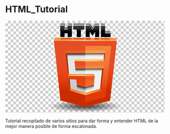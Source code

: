 # HTML_Tutorial

![HTML5_img](/media/logo_html5_logo.png "Logo de HTML5") 

Tutorial recopilado de varios sitios para dar forma y entender HTML de la mejor manera posible de forma escalonada.


